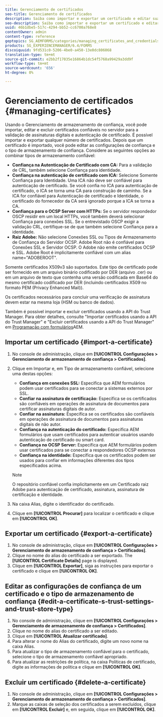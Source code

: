 ```yaml
---
title: Gerenciamento de certificados
seo-title: Gerenciamento de certificados
description: Saiba como importar e exportar um certificado e editar suas configurações de confiança.
seo-description: Saiba como importar e exportar um certificado e editar suas configurações de confiança.
uuid: 46b1dbe5-517c-4294-bb52-cc6700a768e8
contentOwner: admin
content-type: reference
geptopics: SG_AEMFORMS/categories/managing_certificates_and_credentials
products: SG_EXPERIENCEMANAGER/6.4/FORMS
discoiquuid: 9fd531c0-5206-4be0-a450-13e0dc806068
translation-type: tm+mt
source-git-commit: e2bb2f17035e16864b1dc54f5768a99429a3dd9f
workflow-type: tm+mt
source-wordcount: '656'
ht-degree: 0%

---
```



# Gerenciamento de certificados {#managing-certificates}

Usando o Gerenciamento de armazenamento de confiança, você pode importar, editar e excluir certificados confiáveis no servidor para a validação de assinaturas digitais e autenticação de certificado. É possível importar e exportar qualquer número de certificados. Depois que um certificado é importado, você pode editar as configurações de confiança e o tipo de armazenamento de confiança. Considere as seguintes opções ao combinar tipos de armazenamento confiável:

* **Confiança na Autenticação de Certificado com CA:** Para a validação de CRL, também selecione Confiança para identidade.
* **Confiança na autenticação de certificado com ICA:** Selecione Somente Confiança para Identidade. Uma ICA não deve ser confiável para autenticação de certificado. Se você confia no ICA para autenticação de certificado, o ICA se torna uma CA para construção de caminho. Se a ICA for confiável para Autenticação de certificado e Identidade, o certificado do fornecedor da CA será ignorado porque a ICA se torna a CA.
* **Confiança para o OCSP Server com HTTPs:** Se o servidor respondedor OSCP residir em um local HTTPs, você também deverá selecionar Confiança para conexões SSL. Se o entrevistado OSCP exigir a validação CRL, certifique-se de que também selecione Confiança para a identidade.
* **Raiz Adobe:** Não selecione Conexões SSL ou Tipos de Armazenamento de Confiança do Servidor OCSP. Adobe Root não é confiável para Conexões SSL e Servidor OCSP. O Adobe não emite certificados OCSP e SSL. Adobe Root é implicitamente confiável com um alias name=&quot;ADOBEROOT&quot;.

Somente certificados X509v3 são suportados. Este tipo de certificado pode ser fornecido em um arquivo binário codificado por DER (arquivo .cer) ou em um arquivo de texto que contenha uma versão codificada em Base64 do mesmo certificado codificado por DER (incluindo certificados X509 no formato PEM (Privacy Enhanced Mail)).

Os certificados necessários para concluir uma verificação de assinatura devem estar na mesma loja (HSM ou banco de dados).

Também é possível importar e excluir certificados usando a API do Trust Manager. Para obter detalhes, consulte &quot;Importar certificados usando a API do Trust Manager&quot; e &quot;Excluir certificados usando a API do Trust Manager&quot; em [Programação com formulários](https://www.adobe.com/go/learn_aemforms_programming_63)AEM.

## Importar um certificado {#import-a-certificate}

1. No console de administração, clique em **[!UICONTROL Configurações > Gerenciamento de armazenamento de confiança > Certificados]**.
1. Clique em Importar e, em Tipo de armazenamento confiável, selecione uma destas opções:

   * **Confiança em conexões SSL:** Especifica que AEM formulários podem usar certificados para se conectar a sistemas externos por SSL.
   * **Confiar na assinatura de certificação:** Especifica se os certificados são confiáveis em operações de assinatura de documentos para certificar assinaturas digitais de autor.
   * **Confiar na assinatura:** Especifica se os certificados são confiáveis em operações de assinatura de documentos para assinaturas digitais de não autor.
   * **Confiança na autenticação do certificado:** Especifica AEM formulários que usam certificados para autenticar usuários usando autenticação de certificado ou smart card.
   * **Confiança no OCSP Server:** Especifica que AEM formulários podem usar certificados para se conectar a respondedores OCSP externos
   * **Confiança na identidade:** Especifica que os certificados podem ser usados para confiar em informações diferentes dos tipos especificados acima.

   >[!NOTE]
   >
   >O repositório confiável confia implicitamente em um Certificado raiz Adobe para autenticação de certificado, assinatura, assinatura de certificação e identidade.

1. Na caixa Alias, digite o identificador do certificado.
1. Clique em **[!UICONTROL Procurar]** para localizar o certificado e clique em **[!UICONTROL OK]**.

## Exportar um certificado {#export-a-certificate}

1. No console de administração, clique em **[!UICONTROL Configurações > Gerenciamento de armazenamento de confiança > Certificados]**.
1. Clique no nome do alias do certificado a ser exportado. The **[!UICONTROL Certificate Details]** page is displayed.
1. Clique em **[!UICONTROL Exportar]**, siga as instruções para exportar o certificado e clique em **[!UICONTROL OK]**.

## Editar as configurações de confiança de um certificado e o tipo de armazenamento de confiança {#edit-a-certificate-s-trust-settings-and-trust-store-type}

1. No console de administração, clique em **[!UICONTROL Configurações > Gerenciamento de armazenamento de confiança > Certificados]**.
1. Clique no nome do alias do certificado a ser editado.
1. Clique em **[!UICONTROL Atualizar certificado]**.
1. Para alterar o nome do Alias do certificado, digite um novo nome na caixa Alias.
1. Para atualizar o tipo de armazenamento confiável para o certificado, selecione o tipo de armazenamento confiável apropriado.
1. Para atualizar as restrições de política, na caixa Políticas de certificado, digite as informações de política e clique em **[!UICONTROL OK]**.

## Excluir um certificado {#delete-a-certificate}

1. No console de administração, clique em **[!UICONTROL Configurações > Gerenciamento de armazenamento de confiança > Certificados]**.
1. Marque as caixas de seleção dos certificados a serem excluídos, clique em **[!UICONTROL Excluir]** e, em seguida, clique em **[!UICONTROL OK]**.

